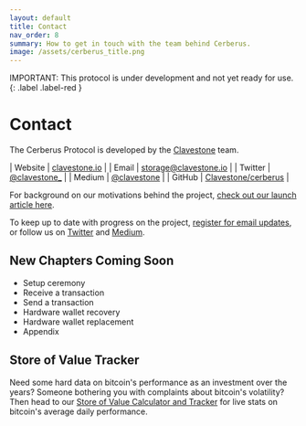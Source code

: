 ```yaml
---
layout: default
title: Contact
nav_order: 8
summary: How to get in touch with the team behind Cerberus.
image: /assets/cerberus_title.png
---
```


IMPORTANT: This protocol is under development and not yet ready for use.
{: .label .label-red }

Contact
=======

The Cerberus Protocol is developed by the [Clavestone](https://clavestone.io) team.

| Website | [clavestone.io](https://clavestone.io) |
| Email | [storage@clavestone.io](mailto:storage@clavestone.io) |
| Twitter | [@clavestone_](https://twitter.com/clavestone_) |
| Medium | [@clavestone](https://medium.com/@clavestone) |
| GitHub | [Clavestone/cerberus](https://github.com/Clavestone/cerberus) |

For background on our motivations behind the project, [check out our launch article here](https://medium.com/@clavestone).

To keep up to date with progress on the project, [register for email updates](https://share.hsforms.com/1ad-lQxLfSie1UE-CdYxHGg2v6yp), or follow us on [Twitter](https://twitter.com/clavestone_) and [Medium](https://medium.com/@clavestone).

## New Chapters Coming Soon

* Setup ceremony
* Receive a transaction
* Send a transaction
* Hardware wallet recovery
* Hardware wallet replacement
* Appendix

## Store of Value Tracker

Need some hard data on bitcoin's performance as an investment over the years? Someone bothering you with complaints about bitcoin's volatility? Then head to our [Store of Value Calculator and Tracker](https://storeofvalue.clavestone.io/) for live stats on bitcoin's average daily performance.
